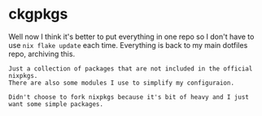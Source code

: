 # ckgpkgs
Well now I think it's better to put everything in one repo so I don't have to use `nix flake update` each time.
Everything is back to my main dotfiles repo, archiving this.

```
Just a collection of packages that are not included in the official nixpkgs.  
There are also some modules I use to simplify my configuraion.  

Didn't choose to fork nixpkgs because it's bit of heavy and I just want some simple packages.  
```
